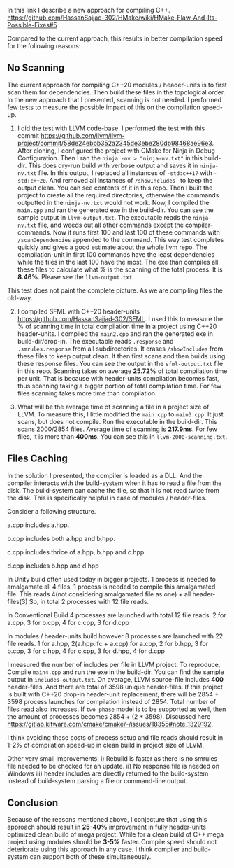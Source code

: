 
In this link I describe a new approach for compiling C++.
 https://github.com/HassanSajjad-302/HMake/wiki/HMake-Flaw-And-Its-Possible-Fixes#5

Compared to the current approach,
this results in better compilation speed for the following reasons:

## No Scanning
The current approach for compiling C++20 modules / header-units is to first scan them 
for dependencies.
Then build these files in the topological order.
In the new approach that I presented, scanning is not needed.
I performed few tests to measure the possible impact of this on the compilation speed-up.

1) I did the test with LLVM code-base. 
I performed the test with this commit
https://github.com/llvm/llvm-project/commit/58de24ebbb352a2345de3ebe280db98468ae96e3.
After cloning, I configured the project with CMake for Ninja in Debug Configuration.
Then I ran the ```ninja -nv > "ninja-nv.txt"``` in this build-dir.
This does dry-run build with verbose output and saves it in ```ninja-nv.txt``` file.
In this output, I replaced all instances of ```-std:c++17``` with ```-std:c++20```.
And removed all instances of ```/showIncludes ``` to keep the output clean.
You can see contents of it in this repo.
Then I built the project to create all the required directories,
otherwise the commands outputted in the ```ninja-nv.txt``` would not work.
Now, I compiled the ```main.cpp``` and ran the generated exe in the build-dir.
You can see the sample output in ```llvm-output.txt```.
The executable reads the ```ninja-nv.txt``` file,
and weeds out all other commands except the compiler-commands.
Now it runs first 100 and last 100 of these commands with ```/scanDependencies```
appended to the command.
This way test completes quickly and gives a good estimate about the whole llvm repo.
The compilation-unit in first 100 commands have the least dependencies while the files
in the last 100 have the most.
The exe than compiles all these files to calculate what % is the scanning of the total
process.
It is **8.46%**. Please see the ```llvm-output.txt```.

This test does not paint the complete picture. 
As we are compiling files the old-way.

2) I compiled SFML with C++20 header-units https://github.com/HassanSajjad-302/SFML.
I used this to measure the % of scanning time in total compilation time in
a project using C++20 header-units.
I compiled the ```main2.cpp``` and ran the generated exe in build-dir/drop-in.
The executable reads ```.response``` and ```.smrules.response``` from all subdirectories.
It erases ```/showIncludes``` from these files to keep output clean.
It then first scans and then builds using these response files.
You can see the output in the ```sfml-output.txt``` file in this repo.
Scanning takes on average **25.72%** of total compilation time per unit. 
That is because with header-units compilation becomes fast, 
thus scanning taking a bigger portion of total compilation time.
For few files scanning takes more time than compilation.


3) What will be the average time of scanning a file in a project size of LLVM. 
To measure this, I little modified the ```main.cpp``` to ```main3.cpp```.
It just scans, but does not compile.
Run the executable in the build-dir.
This scans 2000/2854 files.
Average time of scanning is **217.9ms**. 
For few files, it is more than **400ms**.
You can see this in ```llvm-2000-scanning.txt```.


## Files Caching

In the solution I presented, the compiler is loaded as a DLL.
And the compiler interacts with the build-system when it has to read a file
from the disk.
The build-system can cache the file,
so that it is not read twice from the disk.
This is specifically helpful in case of modules / header-files.

Consider a following structure.

a.cpp includes a.hpp.

b.cpp includes both a.hpp and b.hpp.

c.cpp includes thrice of a.hpp, b.hpp and c.hpp

d.cpp includes b.hpp and d.hpp

In Unity build often used today in bigger projects.
1 process is needed to amalgamate all 4 files.
1 process is needed to compile this amalgamated file. 
This reads 4(not considering amalgamated file as one) + all header-files(3)
So, in total 2 processes with 12 file reads.

In Conventional Build 4 processes are launched with total 12 file reads.
2 for a.cpp, 3 for b.cpp, 4 for c.cpp, 3 for d.cpp

In modules / header-units build however 8 processes are launched with 22 file reads.
1 for a.hpp, 2(a.hpp.ifc + a.cpp) for a.cpp, 2 for b.hpp, 3 for b.cpp, 
3 for c.hpp, 4 for c.cpp, 3 for d.hpp, 4 for d.cpp

I measured the number of includes per file in LLVM project.
To reproduce, Compile ```main4.cpp``` and run the exe in the build-dir.
You can find the sample output in ```includes-output.txt```.
On average, LLVM source-file includes **400** header-files.
And there are total of 3598 unique header-files.
If this project is built with C++20 drop-in header-unit replacement,
there will be 2854 + 3598 process launches for compilation instead of 2854. 
Total number of files read also increases.
If ```two phase``` model is to be supported as well,
then the amount of processes becomes 2854 + (2 * 3598).
Discussed here https://gitlab.kitware.com/cmake/cmake/-/issues/18355#note_1329192.

I think avoiding these costs of process setup and file reads should result in 1-2% of
compilation speed-up in clean build in project size of LLVM.

Other very small improvements:
i) Rebuild is faster as there is no smrules file needed to be checked for an update.
ii) No response file is needed on Windows
iii) header includes are directly returned to the build-system instead of build-system
parsing a file or command-line output.

## Conclusion

Because of the reasons mentioned above,
I conjecture that using this approach should result in **25-40%** improvement in
fully header-units optimized clean build of mega project.
While for a clean build of C++ mega project using modules should be **3-5%** faster.
Compile speed should not deteriorate using this approach in any case.
I think compiler and build-system can support both of these simultaneously.